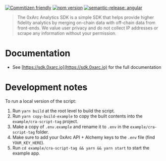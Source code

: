 [![Commitizen friendly](https://img.shields.io/badge/commitizen-friendly-brightgreen.svg)](http://commitizen.github.io/cz-cli/) [![npm version](https://badge.fury.io/js/@0xarc-io%2Fanalytics.svg)](https://badge.fury.io/js/@0xarc-io%2Fanalytics) [![semantic-release: angular](https://img.shields.io/badge/semantic--release-angular-e10079?logo=semantic-release)](https://github.com/semantic-release/semantic-release)

> The 0xArc Analytics SDK is a simple SDK that helps provide higher fidelity analytics by merging on-chain data with off-chain data from front-ends. We value user privacy and do not collect IP addresses or scrape any information without your permission.

# Documentation

- See [https://sdk.0xarc.io](https://sdk.0xarc.io) for the full documentation

# Development notes

To run a local version of the script:

1. Run `yarn build` at the root level to build the script.
2. Run `yarn copy-build-example` to copy the built contents into the `example/cra-script-tag` project.
3. Make a copy of `.env.example` and rename it to `.env` in the `example/cra-script-tag` folder.
4. Make sure to add your 0xArc API + Alchemy keys to the `.env` file (find `YOUR_KEY_HERE`).
5. Run `cd example/cra-script-tag && yarn && yarn start` to start the example app.
